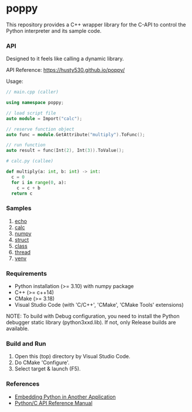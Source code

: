 # poppy

This repository provides a C++ wrapper library for the C-API to control the Python interpreter and its sample code.

### API

Designed to it feels like calling a dynamic library.

API Reference: https://husty530.github.io/poppy/


Usage:
```cpp
// main.cpp (caller)

using namespace poppy;

// load script file
auto module = Import("calc");

// reserve function object
auto func = module.GetAttribute("multiply").ToFunc();

// run function
auto result = func(Int(2), Int(3)).ToValue();
```

```py
# calc.py (callee)

def multiply(a: int, b: int) -> int:
  c = 0
  for i in range(0, a):
    c = c + b
  return c
```

### Samples
1. [echo](samples/01_echo)
2. [calc](samples/02_calc)
3. [numpy](samples/03_numpy)
4. [struct](samples/04_struct)
5. [class](samples/05_class)
6. [thread](samples/06_thread)
7. [venv](samples/07_venv)

### Requirements
* Python installation (>= 3.10) with numpy package
* C++ (>= c++14)
* CMake (>= 3.18)
* Visual Studio Code (with 'C/C++', 'CMake', 'CMake Tools' extensions)

NOTE: To build with Debug configuration, you need to install the Python debugger static library (python3xxd.lib). If not, only Release builds are available.

### Build and Run
1. Open this (top) directory by Visual Studio Code.
2. Do CMake 'Configure'.
3. Select target & launch (F5).

### References
* [Embedding Python in Another Application](https://docs.python.org/3/extending/embedding.html)
* [Python/C API Reference Manual](https://docs.python.org/3/c-api/index.html)
